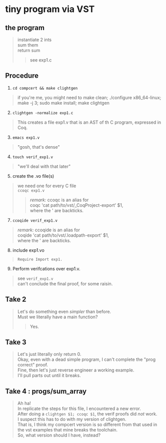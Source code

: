 # tiny program via VST
## the program
>instantiate 2 ints  
>sum them  
>return sum  
>> see exp1.c

## Procedure
1. `cd compcert && make clightgen`  
> if you're me, you might need to make clean; ./configure x86_64-linux; make -j 3; sudo make install; make clightgen
2. `clightgen -normalize exp1.c`  
> This creates a file exp1.v that is an AST of th C program, expressed in Coq.
3. `emacs exp1.v`  
> "gosh, that's dense"  
4. `touch verif_exp1.v`  
> "we'll deal with that later"
5. create the .vo file(s)  
> we need one for every C file  
> `ccoqc exp1.v`  
>> *remark:* ccoqc is an alias for  
>> coqc 'cat path/to/vst/_CoqProject-export' $1,  
>> where the ' are backticks.
7. `ccoqide verif_exp1.v`  
> *remark:* ccoqide is an alias for  
> coqide 'cat path/to/vst/.loadpath-export' $1,  
> where the ' are backticks.
8. include exp1.vo  
> `Require Import exp1.`  
9. Perform verifcations over exp1.v.  
> see `verif_exp1.v`  
> can't conclude the final proof, for some raisin.  

## Take 2
> Let's do something even *simpler* than before.  
> Must we literally have a main function?  
>> Yes.  

## Take 3
> Let's just literally only return 0.  
> Okay, even with a dead simple program, I can't complete the "prog correct" proof.  
> Fine, then let's just reverse engineer a working example.  
> I'll pull parts out until it breaks.  

## Take 4 : progs/sum_array
> Ah ha!  
> In replicate the steps for this file, I encountered a new error.  
> After doing a `clightgen $1; ccoqc $1`, the verif proofs did *not* work.  
> I suspect this has to do with my version of clightgen.  
> That is, I think my compcert version is so different from that used in the vst examples that mine breaks the toolchain.  
> So, what version should I have, instead?  

